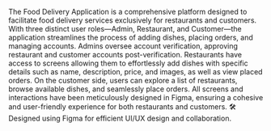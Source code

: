 The Food Delivery Application is a comprehensive platform designed to facilitate food delivery
services exclusively for restaurants and customers. With three distinct user roles—Admin, Restaurant,
and Customer—the application streamlines the process of adding dishes, placing orders, and managing accounts.
Admins oversee account verification, approving restaurant and customer accounts post-verification.
Restaurants have access to screens allowing them to effortlessly add dishes with specific details such as name,
description, price, and images, as well as view placed orders. On the customer side, users can explore a list of restaurants, 
browse available dishes, and seamlessly place orders. All screens and interactions have been meticulously designed in Figma,
ensuring a cohesive and user-friendly experience for both restaurants and customers.
🛠️ Designed using Figma for efficient UI/UX design and collaboration.
